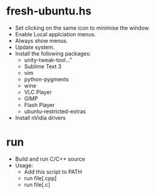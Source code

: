 fresh-ubuntu.hs
===============
* Set clicking on the same icon to minimise the window.
* Enable Local applciation menus.
* Always show menus.
* Update system.
* Install the following packages:
	* unity-tweak-tool..."
	* Sublime Text 3
	* vim 
	* python-pygments
	* wine 
	* VLC Player
	* GIMP
	* Flash Player
	* ubuntu-restricted-extras
* Install nVidia drivers


run
===============
* Build and run C/C++ source
* Usage: 
	* Add this script to PATH
	* run file[.cpp]
	* run file[.c]